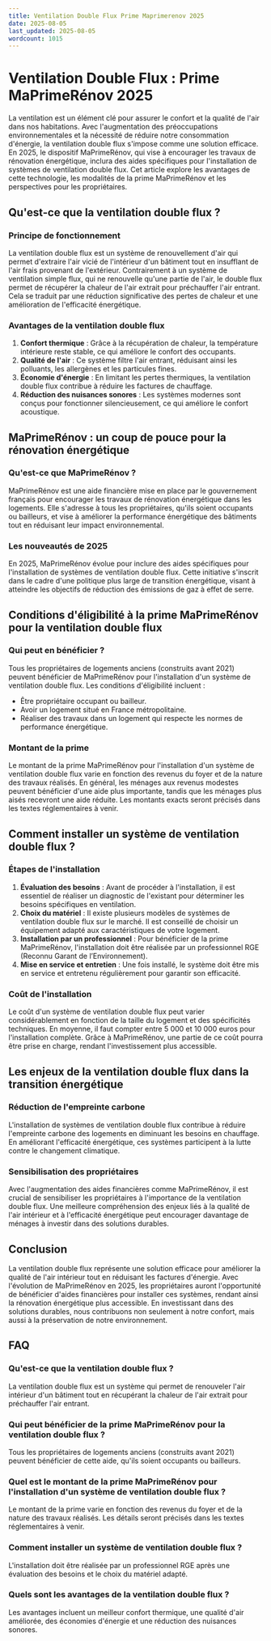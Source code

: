 ```yaml
---
title: Ventilation Double Flux Prime Maprimerenov 2025
date: 2025-08-05
last_updated: 2025-08-05
wordcount: 1015
---
```


# Ventilation Double Flux : Prime MaPrimeRénov 2025

La ventilation est un élément clé pour assurer le confort et la qualité de l'air dans nos habitations. Avec l'augmentation des préoccupations environnementales et la nécessité de réduire notre consommation d'énergie, la ventilation double flux s'impose comme une solution efficace. En 2025, le dispositif MaPrimeRénov, qui vise à encourager les travaux de rénovation énergétique, inclura des aides spécifiques pour l'installation de systèmes de ventilation double flux. Cet article explore les avantages de cette technologie, les modalités de la prime MaPrimeRénov et les perspectives pour les propriétaires.

## Qu'est-ce que la ventilation double flux ?

### Principe de fonctionnement

La ventilation double flux est un système de renouvellement d'air qui permet d'extraire l'air vicié de l'intérieur d'un bâtiment tout en insufflant de l'air frais provenant de l'extérieur. Contrairement à un système de ventilation simple flux, qui ne renouvelle qu'une partie de l'air, le double flux permet de récupérer la chaleur de l'air extrait pour préchauffer l'air entrant. Cela se traduit par une réduction significative des pertes de chaleur et une amélioration de l'efficacité énergétique.

### Avantages de la ventilation double flux

1. **Confort thermique** : Grâce à la récupération de chaleur, la température intérieure reste stable, ce qui améliore le confort des occupants.
2. **Qualité de l'air** : Ce système filtre l'air entrant, réduisant ainsi les polluants, les allergènes et les particules fines.
3. **Économie d'énergie** : En limitant les pertes thermiques, la ventilation double flux contribue à réduire les factures de chauffage.
4. **Réduction des nuisances sonores** : Les systèmes modernes sont conçus pour fonctionner silencieusement, ce qui améliore le confort acoustique.

## MaPrimeRénov : un coup de pouce pour la rénovation énergétique

### Qu'est-ce que MaPrimeRénov ?

MaPrimeRénov est une aide financière mise en place par le gouvernement français pour encourager les travaux de rénovation énergétique dans les logements. Elle s'adresse à tous les propriétaires, qu'ils soient occupants ou bailleurs, et vise à améliorer la performance énergétique des bâtiments tout en réduisant leur impact environnemental.

### Les nouveautés de 2025

En 2025, MaPrimeRénov évolue pour inclure des aides spécifiques pour l'installation de systèmes de ventilation double flux. Cette initiative s'inscrit dans le cadre d'une politique plus large de transition énergétique, visant à atteindre les objectifs de réduction des émissions de gaz à effet de serre.

## Conditions d'éligibilité à la prime MaPrimeRénov pour la ventilation double flux

### Qui peut en bénéficier ?

Tous les propriétaires de logements anciens (construits avant 2021) peuvent bénéficier de MaPrimeRénov pour l'installation d'un système de ventilation double flux. Les conditions d'éligibilité incluent :

- Être propriétaire occupant ou bailleur.
- Avoir un logement situé en France métropolitaine.
- Réaliser des travaux dans un logement qui respecte les normes de performance énergétique.

### Montant de la prime

Le montant de la prime MaPrimeRénov pour l'installation d'un système de ventilation double flux varie en fonction des revenus du foyer et de la nature des travaux réalisés. En général, les ménages aux revenus modestes peuvent bénéficier d'une aide plus importante, tandis que les ménages plus aisés recevront une aide réduite. Les montants exacts seront précisés dans les textes réglementaires à venir.

## Comment installer un système de ventilation double flux ?

### Étapes de l'installation

1. **Évaluation des besoins** : Avant de procéder à l'installation, il est essentiel de réaliser un diagnostic de l'existant pour déterminer les besoins spécifiques en ventilation.
2. **Choix du matériel** : Il existe plusieurs modèles de systèmes de ventilation double flux sur le marché. Il est conseillé de choisir un équipement adapté aux caractéristiques de votre logement.
3. **Installation par un professionnel** : Pour bénéficier de la prime MaPrimeRénov, l'installation doit être réalisée par un professionnel RGE (Reconnu Garant de l’Environnement).
4. **Mise en service et entretien** : Une fois installé, le système doit être mis en service et entretenu régulièrement pour garantir son efficacité.

### Coût de l'installation

Le coût d'un système de ventilation double flux peut varier considérablement en fonction de la taille du logement et des spécificités techniques. En moyenne, il faut compter entre 5 000 et 10 000 euros pour l'installation complète. Grâce à MaPrimeRénov, une partie de ce coût pourra être prise en charge, rendant l'investissement plus accessible.

## Les enjeux de la ventilation double flux dans la transition énergétique

### Réduction de l'empreinte carbone

L'installation de systèmes de ventilation double flux contribue à réduire l'empreinte carbone des logements en diminuant les besoins en chauffage. En améliorant l'efficacité énergétique, ces systèmes participent à la lutte contre le changement climatique.

### Sensibilisation des propriétaires

Avec l'augmentation des aides financières comme MaPrimeRénov, il est crucial de sensibiliser les propriétaires à l'importance de la ventilation double flux. Une meilleure compréhension des enjeux liés à la qualité de l'air intérieur et à l'efficacité énergétique peut encourager davantage de ménages à investir dans des solutions durables.

## Conclusion

La ventilation double flux représente une solution efficace pour améliorer la qualité de l'air intérieur tout en réduisant les factures d'énergie. Avec l'évolution de MaPrimeRénov en 2025, les propriétaires auront l'opportunité de bénéficier d'aides financières pour installer ces systèmes, rendant ainsi la rénovation énergétique plus accessible. En investissant dans des solutions durables, nous contribuons non seulement à notre confort, mais aussi à la préservation de notre environnement.

## FAQ

### Qu'est-ce que la ventilation double flux ?

La ventilation double flux est un système qui permet de renouveler l'air intérieur d'un bâtiment tout en récupérant la chaleur de l'air extrait pour préchauffer l'air entrant.

### Qui peut bénéficier de la prime MaPrimeRénov pour la ventilation double flux ?

Tous les propriétaires de logements anciens (construits avant 2021) peuvent bénéficier de cette aide, qu'ils soient occupants ou bailleurs.

### Quel est le montant de la prime MaPrimeRénov pour l'installation d'un système de ventilation double flux ?

Le montant de la prime varie en fonction des revenus du foyer et de la nature des travaux réalisés. Les détails seront précisés dans les textes réglementaires à venir.

### Comment installer un système de ventilation double flux ?

L'installation doit être réalisée par un professionnel RGE après une évaluation des besoins et le choix du matériel adapté.

### Quels sont les avantages de la ventilation double flux ?

Les avantages incluent un meilleur confort thermique, une qualité d'air améliorée, des économies d'énergie et une réduction des nuisances sonores.